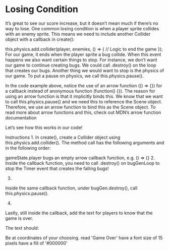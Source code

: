 # Losing Condition
It’s great to see our score increase, but it doesn’t mean much if there’s no way to lose. One common losing condition is when a player sprite collides with an enemy sprite. This means we need to include another Collider object with a callback in create():

this.physics.add.collider(player, enemies, () => {
  // Logic to end the game
});
For our game, it ends when the player sprite a bug collide. When this event happens we also want certain things to stop. For instance, we don’t want our game to continue creating bugs. We could call .destroy() on the loop that creates our bugs. Another thing we would want to stop is the physics of our game. To put a pause on physics, we call this.physics.pause().

In the code example above, notice the use of an arrow function (() => {}) for a callback instead of anonymous function (function() {}). The reason for using an arrow function is that it implicitly binds this. We know that we want to call this.physics.pause() and we need this to reference the Scene object. Therefore, we use an arrow function to bind this as the Scene object. To read more about arrow functions and this, check out MDN’s arrow function documentation

Let’s see how this works in our code!

Instructions
1.
In create(), create a Collider object using this.physics.add.collider(). The method call has the following arguments and in the following order:

gameState.player
bugs
an empty arrow callback function, e.g. () => {}
2.
Inside the callback function, you need to call .destroy() on bugGenLoop to stop the Timer event that creates the falling bugs!

3.
Inside the same callback function, under bugGen.destroy(), call this.physics.pause().

4.
Lastly, still inside the callback, add the text for players to know that the game is over.

The text should:

Be at coordinates of your choosing.
read 'Game Over'
have a font size of 15 pixels
have a fill of '#000000'
